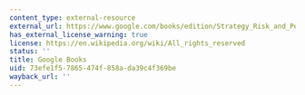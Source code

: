 ```yaml
---
content_type: external-resource
external_url: https://www.google.com/books/edition/Strategy_Risk_and_Personality_in_Coaliti/O1h9rvWICaMC?hl=en&gbpv=1
has_external_license_warning: true
license: https://en.wikipedia.org/wiki/All_rights_reserved
status: ''
title: Google Books
uid: 73efe1f5-7865-474f-858a-da39c4f369be
wayback_url: ''
---
```

